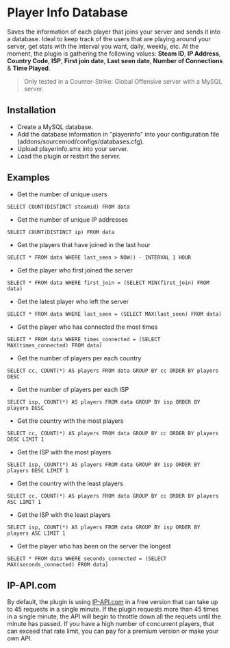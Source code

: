 # Player Info Database
Saves the information of each player that joins your server and sends it into a database. Ideal to keep track of the users that are playing around your server, get stats with the interval you want, daily, weekly, etc. At the moment, the plugin is gathering the following values: **Steam ID**, **IP Address**, **Country Code**, **ISP**, **First join date**, **Last seen date**, **Number of Connections** & **Time Played**.

> Only tested in a Counter-Strike: Global Offensive server with a MySQL server.

## Installation
- Create a MySQL database.
- Add the database information in "playerinfo" into your configuration file (addons/sourcemod/configs/databases.cfg).
- Upload playerinfo.smx into your server.
- Load the plugin or restart the server.

## Examples
- Get the number of unique users

```
SELECT COUNT(DISTINCT steamid) FROM data
```

- Get the number of unique IP addresses

```
SELECT COUNT(DISTINCT ip) FROM data
```

- Get the players that have joined in the last hour

```
SELECT * FROM data WHERE last_seen > NOW() - INTERVAL 1 HOUR
```

- Get the player who first joined the server

```
SELECT * FROM data WHERE first_join = (SELECT MIN(first_join) FROM data)
```

- Get the latest player who left the server

```
SELECT * FROM data WHERE last_seen = (SELECT MAX(last_seen) FROM data)
```

- Get the player who has connected the most times

```
SELECT * FROM data WHERE times_connected = (SELECT MAX(times_connected) FROM data)
```

- Get the number of players per each country

```
SELECT cc, COUNT(*) AS players FROM data GROUP BY cc ORDER BY players DESC
```

- Get the number of players per each ISP

```
SELECT isp, COUNT(*) AS players FROM data GROUP BY isp ORDER BY players DESC
```

- Get the country with the most players

```
SELECT cc, COUNT(*) AS players FROM data GROUP BY cc ORDER BY players DESC LIMIT 1
```

- Get the ISP with the most players

```
SELECT isp, COUNT(*) AS players FROM data GROUP BY isp ORDER BY players DESC LIMIT 1
```

- Get the country with the least players

```
SELECT cc, COUNT(*) AS players FROM data GROUP BY cc ORDER BY players ASC LIMIT 1
```

- Get the ISP with the least players

```
SELECT isp, COUNT(*) AS players FROM data GROUP BY isp ORDER BY players ASC LIMIT 1
```

- Get the player who has been on the server the longest

```
SELECT * FROM data WHERE seconds_connected = (SELECT MAX(seconds_connected) FROM data)
```

## IP-API.com
By default, the plugin is using [IP-API.com](https://ip-api.com) in a free version that can take up to 45 requests in a single minute. If the plugin requests more than 45 times in a single minute, the API will begin to throttle down all the requets until the minute has passed. If you have a high number of concurrent players, that can exceed that rate limit, you can pay for a premium version or make your own API.
